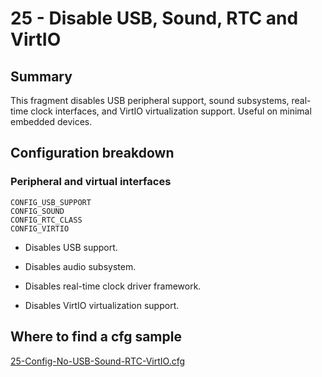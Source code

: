 # 25 - Disable USB, Sound, RTC and VirtIO

## Summary

This fragment disables USB peripheral support, sound subsystems, real-time clock interfaces, and VirtIO virtualization support. Useful on minimal embedded devices.

## Configuration breakdown

### Peripheral and virtual interfaces

```none
CONFIG_USB_SUPPORT
CONFIG_SOUND
CONFIG_RTC_CLASS
CONFIG_VIRTIO
```

* Disables USB support.

* Disables audio subsystem.

* Disables real-time clock driver framework.

* Disables VirtIO virtualization support.

## Where to find a cfg sample

[25-Config-No-USB-Sound-RTC-VirtIO.cfg](https://raw.githubusercontent.com/redpesk-devtools/kernel-config-optimization/refs/heads/master/beagle-board/6.6.32/packaging/25-Config-No-USB-Sound-RTC-VirtIO.cfg)
